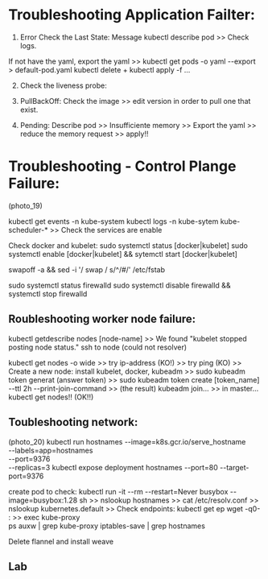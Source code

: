 # Troubleshooting Application Failter: 
1.  Error 
Check the Last State: Message 
kubectl describe pod  >> Check logs. 

If not have the yaml, export the yaml >> kubectl get pods <pod name> -o yaml --export > default-pod.yaml
kubectl delete + kubectl apply -f ... 

2. Check the liveness probe: 

2. PullBackOff: 
Check the image >> edit version in order to pull one that exist. 

3. Pending: 
Describe pod >> Insufficiente memory >> Export the yaml >> reduce the memory request >> apply!!


# Troubleshooting - Control Plange Failure: 
(photo_19)

kubectl get events -n kube-system 
kubectl logs -n kube-sytem kube-scheduler-* >> Check the services are enable

Check docker and kubelet: 
    sudo systemctl status [docker|kubelet]
    sudo systemctl enable [docker|kubelet] && sytemctl start [docker|kubelet]

swapoff -a && sed -i '/ swap / s/^/#/' /etc/fstab

sudo systemctl status firewalld
sudo systemctl disable firewalld && systemctl stop firewalld

## Roubleshooting worker node failure: 
kubectl getdescribe nodes [node-name] >> We found "kubelet stopped posting node status."
ssh to node (could not resolver)

kubectl get nodes -o wide >> try ip-address (KO!) >> try ping (KO) 
    >> Create a new node: install kubelet, docker, kubeadm
    >> sudo kubeadm token generat (answer token)
    >> sudo kubeadm token create [token_name] --ttl 2h --print-join-command
    >> (the result) kubeadm join... 
    >> in master... kubectl get nodes!! (OK!!)

## Toubleshooting network: 
(photo_20)
kubectl run hostnames --image=k8s.gcr.io/serve_hostname \
                        --labels=app=hostnames \
                        --port=9376 \
                        --replicas=3
kubectl expose deployment hostnames --port=80 --target-port=9376

create pod to check: kubectl run -it --rm --restart=Never busybox --image=busybox:1.28 sh
    >> nslookup hostnames
    >> cat /etc/resolv.conf
    >> nslookup kubernetes.default
    >> Check endpoints: kubectl get ep
            wget -q0- <ip pod>:<port container>
    >> exec kube-proxy         
            ps auxw | grep kube-proxy
            iptables-save | grep hostnames

Delete flannel and install weave





## Lab 